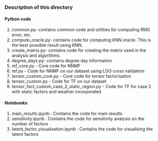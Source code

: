 ### Description of this directory

#### Python code

1. common.py- contains common code and utilities for computing RMS error,
etc.
2. compute_oracle.py- contains code for computing KNN oracle. This is the best possible result using KNN.
3. create_matrix.py- contains code for creating the matrix used in the analysis and algorithms.
4. degree_days.py- contains degree day information
5. mf_core.py - Core code for NNMF
6. mf.py - Code for NNMF on our dataset using LOO cross validation
7. tensor_custom_core.py - Core code for tensor factorisation
8. tensor_custom.py - Code for TF on our dataset
9. tensor_fact_custom_case_2_static_region.py - Code for TF for case 2 with static factors and weather incorporated


#### Notebooks
1. main_results.ipynb : Contains the code for main results
2. sensitivity.ipynb : Contains the code for sensitivity analysis on the number of factors
3. latent_factor_visualisation.ipynb : Contains the code for visualising the latent factors


